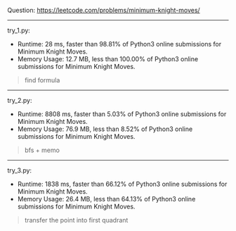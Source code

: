 Question: https://leetcode.com/problems/minimum-knight-moves/

---

try_1.py:
* Runtime: 28 ms, faster than 98.81% of Python3 online submissions for Minimum Knight Moves.
* Memory Usage: 12.7 MB, less than 100.00% of Python3 online submissions for Minimum Knight Moves.

> find formula

---

try_2.py:

* Runtime: 8808 ms, faster than 5.03% of Python3 online submissions for Minimum Knight Moves.
* Memory Usage: 76.9 MB, less than 8.52% of Python3 online submissions for Minimum Knight Moves.

> bfs + memo

---

try_3.py:

* Runtime: 1838 ms, faster than 66.12% of Python3 online submissions for Minimum Knight Moves.
* Memory Usage: 26.4 MB, less than 64.13% of Python3 online submissions for Minimum Knight Moves.

> transfer the point into first quadrant
